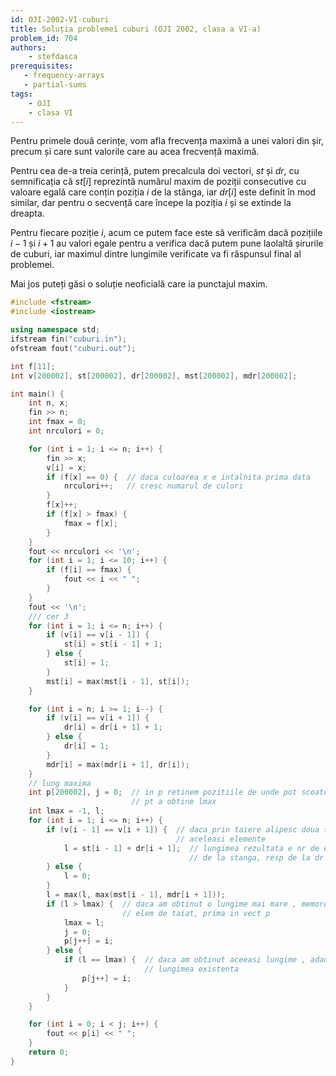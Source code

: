 ```yaml
---
id: OJI-2002-VI-cuburi
title: Soluția problemei cuburi (OJI 2002, clasa a VI-a)
problem_id: 704
authors:
    - stefdasca
prerequisites:
   - frequency-arrays
   - partial-sums
tags:
    - OJI
    - clasa VI
---
```



Pentru primele două cerințe, vom afla frecvența maximă a unei valori din șir,
precum și care sunt valorile care au acea frecvență maximă.

Pentru cea de-a treia cerință, putem precalcula doi vectori, $st$ și $dr$, cu
semnificația că $st[i]$ reprezintă numărul maxim de poziții consecutive cu
valoare egală care conțin poziția $i$ de la stânga, iar $dr[i]$ este definit în
mod similar, dar pentru o secvență care începe la poziția $i$ și se extinde la
dreapta.

Pentru fiecare poziție $i$, acum ce putem face este să verificăm dacă pozițiile
$i-1$ și $i+1$ au valori egale pentru a verifica dacă putem pune laolaltă
șirurile de cuburi, iar maximul dintre lungimile verificate va fi răspunsul
final al problemei.

Mai jos puteți găsi o soluție neoficială care ia punctajul maxim.

```cpp
#include <fstream>
#include <iostream>

using namespace std;
ifstream fin("cuburi.in");
ofstream fout("cuburi.out");

int f[11];
int v[200002], st[200002], dr[200002], mst[200002], mdr[200002];

int main() {
    int n, x;
    fin >> n;
    int fmax = 0;
    int nrculori = 0;

    for (int i = 1; i <= n; i++) {
        fin >> x;
        v[i] = x;
        if (f[x] == 0) {  // daca culoarea x e intalnita prima data
            nrculori++;   // cresc numarul de culori
        }
        f[x]++;
        if (f[x] > fmax) {
            fmax = f[x];
        }
    }
    fout << nrculori << '\n';
    for (int i = 1; i <= 10; i++) {
        if (f[i] == fmax) {
            fout << i << " ";
        }
    }
    fout << '\n';
    /// cer 3
    for (int i = 1; i <= n; i++) {
        if (v[i] == v[i - 1]) {
            st[i] = st[i - 1] + 1;
        } else {
            st[i] = 1;
        }
        mst[i] = max(mst[i - 1], st[i]);
    }

    for (int i = n; i >= 1; i--) {
        if (v[i] == v[i + 1]) {
            dr[i] = dr[i + 1] + 1;
        } else {
            dr[i] = 1;
        }
        mdr[i] = max(mdr[i + 1], dr[i]);
    }
    // lung maxima
    int p[200002], j = 0;  // in p retinem pozitiile de unde pot scoate cuburi
                           // pt a obtine lmax
    int lmax = -1, l;
    for (int i = 1; i <= n; i++) {
        if (v[i - 1] == v[i + 1]) {  // daca prin taiere alipesc doua siruri cu
                                     // aceleasi elemente
            l = st[i - 1] + dr[i + 1];  // lungimea rezultata e nr de elem egale
                                        // de la stanga, resp de la dr
        } else {
            l = 0;
        }
        l = max(l, max(mst[i - 1], mdr[i + 1]));
        if (l > lmax) {  // daca am obtinut o lungime mai mare , memorez poz
                         // elem de taiat, prima in vect p
            lmax = l;
            j = 0;
            p[j++] = i;
        } else {
            if (l == lmax) {  // daca am obtinut aceeasi lungime , adaugam la
                              // lungimea existenta
                p[j++] = i;
            }
        }
    }

    for (int i = 0; i < j; i++) {
        fout << p[i] << " ";
    }
    return 0;
}
```
